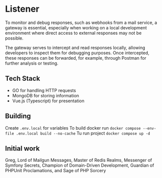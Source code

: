 # Listener
To monitor and debug responses, such as webhooks from a mail service, a gateway is essential, especially when working on a local development environment where direct access to external responses may not be possible.

The gateway serves to intercept and read responses locally, allowing developers to inspect them for debugging purposes. Once intercepted, these responses can be forwarded, for example, through Postman for further analysis or testing.

## Tech Stack
* GO for handling HTTP requests
* MongoDB for storing information
* Vue.js (Typescript) for presentation

## Building
Create `.env.local` for variables
To build docker run `docker compose --env-file .env.local build --no-cache`
Tu run project `docker compose up -d`

## Initial work
Greg, Lord of Mailgun Messages, Master of Redis Realms, Messenger of Symfony Secrets, Champion of Domain-Driven Development, Guardian of PHPUnit Proclamations, and Sage of PHP Sorcery
